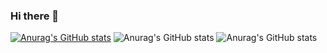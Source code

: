 ### Hi there 👋
[![Anurag's GitHub stats](https://github-readme-stats.vercel.app/api?username=Virussandy)](https://github.com/anuraghazra/github-readme-stats)
![Anurag's GitHub stats](https://github-readme-stats.vercel.app/api?username=Virussandy&hide=contribs,prs)
![Anurag's GitHub stats](https://github-readme-stats.vercel.app/api?username=Virussandy&count_private=true)

